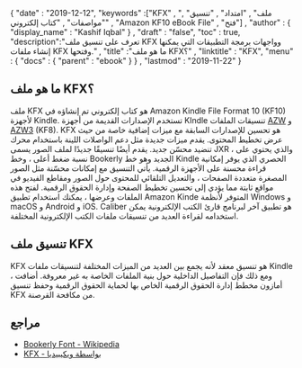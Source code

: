 {
  "date" : "2019-12-12",
  "keywords" :["KFX" , "ملف" , "امتداد" , "تنسيق" , "مواصفات" , "كتاب إلكتروني" , "Amazon KF10 eBook File" , "فتح"] ,
  "author" : {
    "display_name" : "Kashif Iqbal"
} ,
  "draft" : "false",
  "toc" : true,
  "description":"تعرف على تنسيق ملف KFX وواجهات برمجة التطبيقات التي يمكنها إنشاء ملفات KFX وفتحها." ,
  "title" :"ما هو ملف KFX؟" ,
  "linktitle" : "KFX",
  "menu" : {
    "docs" : {
      "parent" : "ebook"
}
} ,
  "lastmod" : "2019-11-22"
}

## ما هو ملف KFX؟

ملف KFX هو كتاب إلكتروني تم إنشاؤه في Amazon Kindle File Format 10 (KF10) لأجهزة Kindle. تستخدم الإصدارات القديمة من أجهزة KIndle تنسيقات الملفات [AZW](/ar/ebook/azw/) و [AZW3](/ar/ebook/azw3/) (KF8). KFX هو تحسين للإصدارات السابقة مع ميزات إضافية خاصة من حيث عرض تخطيط المحتوى. يقدم ميزات جديدة مثل دعم الواصلات اللينة باستخدام محرك تنضيد محسّن جديد. يقدم أيضًا تنسيقًا جديدًا لملف الصور يسمى JXR ، والذي يحتوي على نسبة ضغط أعلى ، وخط Bookerly الجديد وهو خط Kindle الحصري الذي يوفر إمكانية قراءة محسنة على الأجهزة الرقمية. يأتي التنسيق مع إمكانات محسّنة مثل الصور المصغرة متعددة الصفحات ، والتعديل التلقائي للمحتوى حول الصور ومقاطع الفيديو في مواقع ثابتة مما يؤدي إلى تحسين تخطيط الصفحة وإدارة الحقوق الرقمية. لفتح هذه الملفات وعرضها ، يمكنك استخدام تطبيق Amazon Kinde المتوفر لأنظمة Windows و macOS و Android و iOS. Caliber هو تطبيق آخر لبرنامج قارئ الكتب الإلكترونية يمكن استخدامه لقراءة العديد من تنسيقات ملفات الكتب الإلكترونية المختلفة.

## تنسيق ملف KFX ##

KFX هو تنسيق معقد لأنه يجمع بين العديد من الميزات المختلفة لتنسيقات ملفات Kindle ، ومع ذلك فإن التفاصيل الداخلية حول بنية الملفات الخاصة به غير معروفة. أضافت أمازون مخطط إدارة الحقوق الرقمية الخاص بها لحماية الحقوق الرقمية وحفظ تنسيق KFX من مكافحة القرصنة.

## مراجع ##

* [Bookerly Font - Wikipedia](https://en.wikipedia.org/wiki/Bookerly)
* [KFX - بواسطة ويكيبيديا](https://wiki.mobileread.com/wiki/KFX)


